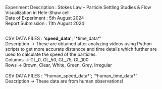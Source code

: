 Experiment Description : Stokes Law – Particle Settling Studies & Flow Visualization in Hele-Shaw cell
</br>
Date of Experiment     : 5th August 2024
</br>
Report Submission      : 11th August 2024
</br>

</br>
CSV DATA FILES :  <b>'speed_data'</b>; '*time_data*'  </br>
Description -> These are obtained after analyzing videos using Python scripts to get more accurate distancce and time details which further are used to calculate the speed of the particles.
</br>
Columns -> GL_0, GL_50, GL_75, GL_100
</br>
Rows -> Brown, Clear, White, Green, Grey, Irregular </br>

</br>
CSV DATA FILES :  '*human_speed_data*'; '*human_time_data*'  </br>
Description -> These data are from human observations! 
